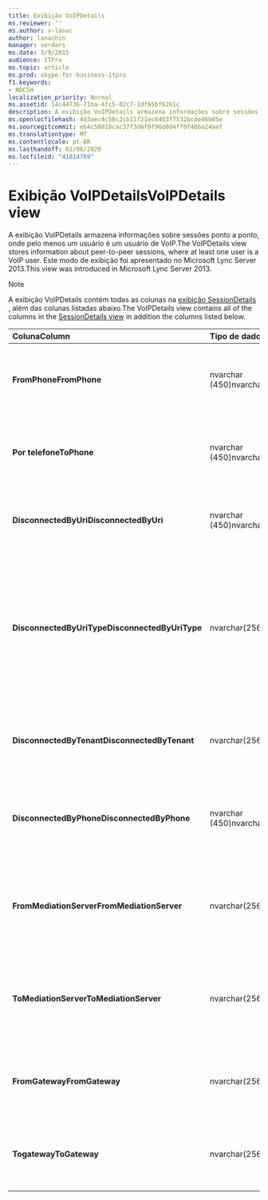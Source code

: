 ```yaml
---
title: Exibição VoIPDetails
ms.reviewer: ''
ms.author: v-lanac
author: lanachin
manager: serdars
ms.date: 3/9/2015
audience: ITPro
ms.topic: article
ms.prod: skype-for-business-itpro
f1.keywords:
- NOCSH
localization_priority: Normal
ms.assetid: 14c44736-71ba-4fc5-82c7-1df65bf6261c
description: A exibição VoIPDetails armazena informações sobre sessões ponto a ponto, onde pelo menos um usuário é um usuário de VoIP. Este modo de exibição foi apresentado no Microsoft Lync Server 2013.
ms.openlocfilehash: 4d3aec4c58c2cb11f21ec6403f7532bcde46b05e
ms.sourcegitcommit: e64c50818cac37f3d6f0f96d0d4ff0f4bba24aef
ms.translationtype: MT
ms.contentlocale: pt-BR
ms.lasthandoff: 02/06/2020
ms.locfileid: "41814769"
---
```

# <a name="voipdetails-view"></a><span data-ttu-id="c8d7c-104">Exibição VoIPDetails</span><span class="sxs-lookup"><span data-stu-id="c8d7c-104">VoIPDetails view</span></span>
 
<span data-ttu-id="c8d7c-105">A exibição VoIPDetails armazena informações sobre sessões ponto a ponto, onde pelo menos um usuário é um usuário de VoIP.</span><span class="sxs-lookup"><span data-stu-id="c8d7c-105">The VoIPDetails view stores information about peer-to-peer sessions, where at least one user is a VoIP user.</span></span> <span data-ttu-id="c8d7c-106">Este modo de exibição foi apresentado no Microsoft Lync Server 2013.</span><span class="sxs-lookup"><span data-stu-id="c8d7c-106">This view was introduced in Microsoft Lync Server 2013.</span></span>
  
> [!NOTE]
> <span data-ttu-id="c8d7c-107">A exibição VoIPDetails contém todas as colunas na [exibição SessionDetails](sessiondetails-0.md) , além das colunas listadas abaixo.</span><span class="sxs-lookup"><span data-stu-id="c8d7c-107">The VoIPDetails view contains all of the columns in the [SessionDetails view](sessiondetails-0.md) in addition the columns listed below.</span></span>
  
|<span data-ttu-id="c8d7c-108">**Coluna**</span><span class="sxs-lookup"><span data-stu-id="c8d7c-108">**Column**</span></span>|<span data-ttu-id="c8d7c-109">**Tipo de dados**</span><span class="sxs-lookup"><span data-stu-id="c8d7c-109">**Data Type**</span></span>|<span data-ttu-id="c8d7c-110">**Detalhes**</span><span class="sxs-lookup"><span data-stu-id="c8d7c-110">**Details**</span></span>|
|:-----|:-----|:-----|
|<span data-ttu-id="c8d7c-111">**FromPhone**</span><span class="sxs-lookup"><span data-stu-id="c8d7c-111">**FromPhone**</span></span> <br/> |<span data-ttu-id="c8d7c-112">nvarchar (450)</span><span class="sxs-lookup"><span data-stu-id="c8d7c-112">nvarchar(450)</span></span>  <br/> |<span data-ttu-id="c8d7c-113">URI do telefone do usuário que iniciou a sessão.</span><span class="sxs-lookup"><span data-stu-id="c8d7c-113">Phone URI of the user who started the session.</span></span>  <br/> |
|<span data-ttu-id="c8d7c-114">**Por telefone**</span><span class="sxs-lookup"><span data-stu-id="c8d7c-114">**ToPhone**</span></span> <br/> |<span data-ttu-id="c8d7c-115">nvarchar (450)</span><span class="sxs-lookup"><span data-stu-id="c8d7c-115">nvarchar(450)</span></span>  <br/> |<span data-ttu-id="c8d7c-116">URI do telefone do usuário que ingressou na sessão.</span><span class="sxs-lookup"><span data-stu-id="c8d7c-116">Phone URI of the user who joined the session.</span></span>  <br/> |
|<span data-ttu-id="c8d7c-117">**DisconnectedByUri**</span><span class="sxs-lookup"><span data-stu-id="c8d7c-117">**DisconnectedByUri**</span></span> <br/> |<span data-ttu-id="c8d7c-118">nvarchar (450)</span><span class="sxs-lookup"><span data-stu-id="c8d7c-118">nvarchar(450)</span></span>  <br/> |<span data-ttu-id="c8d7c-119">URL do usuário que desconectou a sessão.</span><span class="sxs-lookup"><span data-stu-id="c8d7c-119">URI of the user who disconnected the session.</span></span>  <br/> |
|<span data-ttu-id="c8d7c-120">**DisconnectedByUriType**</span><span class="sxs-lookup"><span data-stu-id="c8d7c-120">**DisconnectedByUriType**</span></span> <br/> |<span data-ttu-id="c8d7c-121">nvarchar(256)</span><span class="sxs-lookup"><span data-stu-id="c8d7c-121">nvarchar(256)</span></span>  <br/> |<span data-ttu-id="c8d7c-122">Tipo de URI do usuário que desconectou a sessão.</span><span class="sxs-lookup"><span data-stu-id="c8d7c-122">Type of URI of the user who disconnected the session.</span></span> <span data-ttu-id="c8d7c-123">Consulte a [tabela UriTypes](uritypes.md) para obter mais informações.</span><span class="sxs-lookup"><span data-stu-id="c8d7c-123">See the [UriTypes table](uritypes.md) for more information.</span></span> <br/> |
|<span data-ttu-id="c8d7c-124">**DisconnectedByTenant**</span><span class="sxs-lookup"><span data-stu-id="c8d7c-124">**DisconnectedByTenant**</span></span> <br/> |<span data-ttu-id="c8d7c-125">nvarchar(256)</span><span class="sxs-lookup"><span data-stu-id="c8d7c-125">nvarchar(256)</span></span>  <br/> |<span data-ttu-id="c8d7c-126">Locatário do usuário que desconectou a sessão.</span><span class="sxs-lookup"><span data-stu-id="c8d7c-126">Tenant of the user who disconnected the session.</span></span>  <br/> |
|<span data-ttu-id="c8d7c-127">**DisconnectedByPhone**</span><span class="sxs-lookup"><span data-stu-id="c8d7c-127">**DisconnectedByPhone**</span></span> <br/> |<span data-ttu-id="c8d7c-128">nvarchar (450)</span><span class="sxs-lookup"><span data-stu-id="c8d7c-128">nvarchar(450)</span></span>  <br/> |<span data-ttu-id="c8d7c-129">URI do telefone do usuário que desconectou a sessão.</span><span class="sxs-lookup"><span data-stu-id="c8d7c-129">Phone URI of the user who disconnected the session.</span></span>  <br/> |
|<span data-ttu-id="c8d7c-130">**FromMediationServer**</span><span class="sxs-lookup"><span data-stu-id="c8d7c-130">**FromMediationServer**</span></span> <br/> |<span data-ttu-id="c8d7c-131">nvarchar(256)</span><span class="sxs-lookup"><span data-stu-id="c8d7c-131">nvarchar(256)</span></span>  <br/> |<span data-ttu-id="c8d7c-132">Servidor de mediação usado pelo usuário que iniciou a sessão.</span><span class="sxs-lookup"><span data-stu-id="c8d7c-132">Mediation Server used by the user who started the session.</span></span>  <br/> |
|<span data-ttu-id="c8d7c-133">**ToMediationServer**</span><span class="sxs-lookup"><span data-stu-id="c8d7c-133">**ToMediationServer**</span></span> <br/> |<span data-ttu-id="c8d7c-134">nvarchar(256)</span><span class="sxs-lookup"><span data-stu-id="c8d7c-134">nvarchar(256)</span></span>  <br/> |<span data-ttu-id="c8d7c-135">Servidor de mediação usado pelo usuário que ingressou na sessão.</span><span class="sxs-lookup"><span data-stu-id="c8d7c-135">Mediation Server used by the user who joined the session.</span></span>  <br/> |
|<span data-ttu-id="c8d7c-136">**FromGateway**</span><span class="sxs-lookup"><span data-stu-id="c8d7c-136">**FromGateway**</span></span> <br/> |<span data-ttu-id="c8d7c-137">nvarchar(256)</span><span class="sxs-lookup"><span data-stu-id="c8d7c-137">nvarchar(256)</span></span>  <br/> |<span data-ttu-id="c8d7c-138">O gateway usado pelo usuário que iniciou a sessão.</span><span class="sxs-lookup"><span data-stu-id="c8d7c-138">Gateway used by the user who started the session.</span></span>  <br/> |
|<span data-ttu-id="c8d7c-139">**Togateway**</span><span class="sxs-lookup"><span data-stu-id="c8d7c-139">**ToGateway**</span></span> <br/> |<span data-ttu-id="c8d7c-140">nvarchar(256)</span><span class="sxs-lookup"><span data-stu-id="c8d7c-140">nvarchar(256)</span></span>  <br/> |<span data-ttu-id="c8d7c-141">O gateway usado pelo usuário que ingressou na sessão.</span><span class="sxs-lookup"><span data-stu-id="c8d7c-141">Gateway used by the user who joined the session.</span></span>  <br/> |
   

